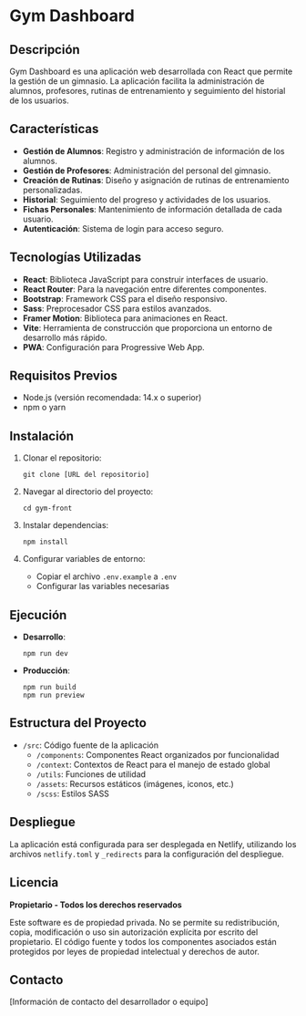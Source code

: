 # Gym Dashboard

## Descripción
Gym Dashboard es una aplicación web desarrollada con React que permite la gestión de un gimnasio. La aplicación facilita la administración de alumnos, profesores, rutinas de entrenamiento y seguimiento del historial de los usuarios.

## Características
- **Gestión de Alumnos**: Registro y administración de información de los alumnos.
- **Gestión de Profesores**: Administración del personal del gimnasio.
- **Creación de Rutinas**: Diseño y asignación de rutinas de entrenamiento personalizadas.
- **Historial**: Seguimiento del progreso y actividades de los usuarios.
- **Fichas Personales**: Mantenimiento de información detallada de cada usuario.
- **Autenticación**: Sistema de login para acceso seguro.

## Tecnologías Utilizadas
- **React**: Biblioteca JavaScript para construir interfaces de usuario.
- **React Router**: Para la navegación entre diferentes componentes.
- **Bootstrap**: Framework CSS para el diseño responsivo.
- **Sass**: Preprocesador CSS para estilos avanzados.
- **Framer Motion**: Biblioteca para animaciones en React.
- **Vite**: Herramienta de construcción que proporciona un entorno de desarrollo más rápido.
- **PWA**: Configuración para Progressive Web App.

## Requisitos Previos
- Node.js (versión recomendada: 14.x o superior)
- npm o yarn

## Instalación
1. Clonar el repositorio:
   ```
   git clone [URL del repositorio]
   ```

2. Navegar al directorio del proyecto:
   ```
   cd gym-front
   ```

3. Instalar dependencias:
   ```
   npm install
   ```

4. Configurar variables de entorno:
   - Copiar el archivo `.env.example` a `.env`
   - Configurar las variables necesarias

## Ejecución
- **Desarrollo**:
  ```
  npm run dev
  ```

- **Producción**:
  ```
  npm run build
  npm run preview
  ```

## Estructura del Proyecto
- `/src`: Código fuente de la aplicación
  - `/components`: Componentes React organizados por funcionalidad
  - `/context`: Contextos de React para el manejo de estado global
  - `/utils`: Funciones de utilidad
  - `/assets`: Recursos estáticos (imágenes, iconos, etc.)
  - `/scss`: Estilos SASS

## Despliegue
La aplicación está configurada para ser desplegada en Netlify, utilizando los archivos `netlify.toml` y `_redirects` para la configuración del despliegue.

## Licencia
**Propietario - Todos los derechos reservados**

Este software es de propiedad privada. No se permite su redistribución, copia, modificación o uso sin autorización explícita por escrito del propietario. El código fuente y todos los componentes asociados están protegidos por leyes de propiedad intelectual y derechos de autor.

## Contacto
[Información de contacto del desarrollador o equipo]